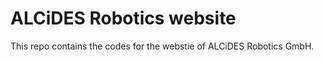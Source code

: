 # ALCiDES Robotics website

This repo contains the codes for the webstie of ALCiDES Robotics GmbH. 
